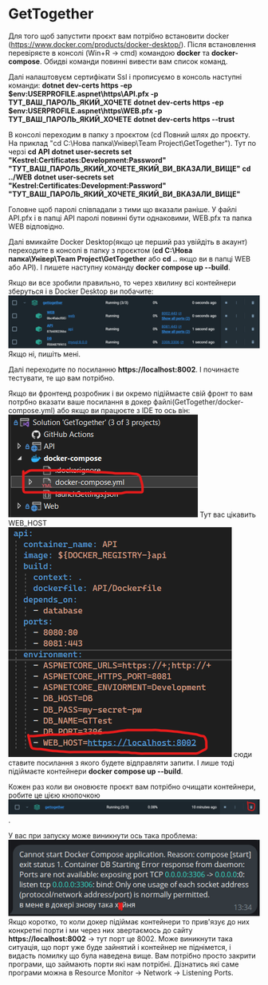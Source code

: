 ﻿# GetTogether
Для того щоб запустити проєкт вам потрібно встановити docker (https://www.docker.com/products/docker-desktop/).
Після встановлення перевіряєте в консолі (Win+R -> cmd) командою **docker** та **docker-compose**. Обидві команди повинні вивести вам список команд.

Далі налаштовуєм сертифікати Ssl і прописуємо в консоль наступні команди:
**dotnet dev-certs https -ep $env:USERPROFILE\.aspnet\https\API.pfx -p ТУТ_ВАШ_ПАРОЛЬ_ЯКИЙ_ХОЧЕТЕ**
**dotnet dev-certs https -ep $env:USERPROFILE\.aspnet\https\WEB.pfx -p ТУТ_ВАШ_ПАРОЛЬ_ЯКИЙ_ХОЧЕТЕ**
**dotnet dev-certs https --trust**

В консолі переходим в папку з проєктом (cd Повний шлях до проєкту. На приклад "cd C:\Нова папка\Універ\Team Project\GetTogether").
Тут по черзі 
**cd API**
**dotnet user-secrets set "Kestrel:Certificates:Development:Password" "ТУТ_ВАШ_ПАРОЛЬ_ЯКИЙ_ХОЧЕТЕ_ЯКИЙ_ВИ_ВКАЗАЛИ_ВИЩЕ"**
**cd ../WEB**
**dotnet user-secrets set "Kestrel:Certificates:Development:Password" "ТУТ_ВАШ_ПАРОЛЬ_ЯКИЙ_ХОЧЕТЕ_ЯКИЙ_ВИ_ВКАЗАЛИ_ВИЩЕ"**

Головне щоб паролі співпадали з тими що вказали раніше. У файлі API.pfx і в папці API паролі повинні бути однаковими, WEB.pfx та папка WEB відповідно.

Далі вмикайте Docker Desktop(якщо це перший раз увійдіть в акаунт) переходите в консолі в папку з проєктом (**cd C:\Нова папка\Універ\Team Project\GetTogether** або **cd ..** якщо ви в папці WEB або API). І пишете наступну команду **docker compose up --build**.

Якщо ви все зробили правильно, то через хвилину всі контейнери зберуться і в Docker Desktop ви побачите:
![Alt text](image-1.png)
Якщо ні, пишіть мені.

Далі переходите по посиланню **https://localhost:8002**. І починаєте тестувати, те що вам потрібно.

Якщо ви фронтенд розробник і ви окремо підіймаєте свій фронт то вам потрбно вказати ваше посилання в докер файлі(GetTogether/docker-compose.yml) або якщо ви працюєте з IDE то ось він:
![Alt text](image-2.png)
Тут вас цікавить WEB_HOST
![Alt text](image-3.png) 
сюди ставите посилання з якого будете відправляти запити. І лише тоді підіймаєте контейнери **docker compose up --build**.

Кожен раз коли ви оновюєте проєкт вам потрібно очищати контейнери, робите це цією кнопочкою 
![Alt text](image-4.png).

У вас при запуску може виникнути ось така проблема:
![Alt text](image-5.png)
Якщо коротко, то коли докер підіймає контейнери то прив'язує до них конкретні порти і ми через них звертаємось до сайту **https://localhost:8002** -> тут порт це 8002. Може виникнути така ситуація, що порт уже буде зайнятий і контейнер не піднімется, і видасть помилку що була наведена вище. Вам потрібно просто закрити програми, що займають порти які нам потрібні. Дізнатись які саме програми можна в Resource Monitor -> Network -> Listening Ports.
